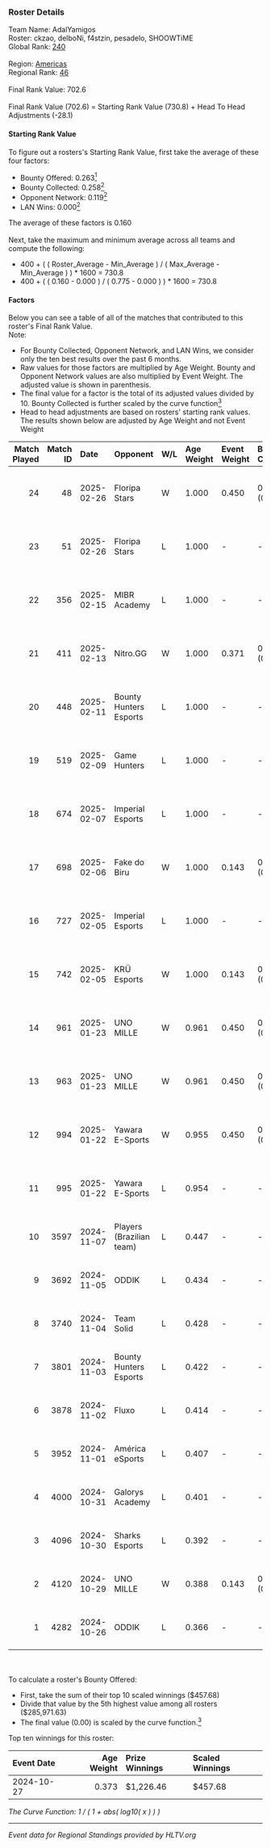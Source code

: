 ### Roster Details<br />
Team Name: AdalYamigos<br />
Roster: ckzao, delboNi, f4stzin, pesadelo, SHOOWTiME<br />
Global Rank: [240](../../standings_global_2025_02_28.md)<br />
<br />
Region: [Americas]( ../../standings_americas_2025_02_28.md)<br />
Regional Rank: [46]( ../../standings_americas_2025_02_28.md)<br />
<br />
Final Rank Value:  702.6<br />
<br />
Final Rank Value (702.6) = Starting Rank Value (730.8) + Head To Head Adjustments (-28.1)<br />

#### Starting Rank Value<br />
To figure out a rosters's Starting Rank Value, first take the average of these four factors:<br />
- Bounty Offered: 0.263[<sup>1</sup>](#table2)
- Bounty Collected: 0.258[<sup>2</sup>](#table1)
- Opponent Network: 0.119[<sup>2</sup>](#table1)
- LAN Wins: 0.000[<sup>2</sup>](#table1)

The average of these factors is 0.160<br />
<br />
Next, take the maximum and minimum average across all teams and compute the following:<br />
- 400 + ( ( Roster_Average - Min_Average ) / ( Max_Average - Min_Average ) ) * 1600 = 730.8
- 400 + ( ( 0.160 - 0.000 ) / ( 0.775 - 0.000 ) ) * 1600 = 730.8


#### Factors<br />
Below you can see a table of all of the matches that contributed to this roster's Final Rank Value.<br />
Note:<br />

- For Bounty Collected, Opponent Network, and LAN Wins, we consider only the ten best results over the past 6 months.
- Raw values for those factors are multiplied by Age Weight. Bounty and Opponent Network values are also multiplied by Event Weight. The adjusted value is shown in parenthesis.
- The final value for a factor is the total of its adjusted values divided by 10. Bounty Collected is further scaled by the curve function[<sup>3</sup>](#curveFunction)
- Head to head adjustments are based on rosters' starting rank values. The results shown below are adjusted by Age Weight and not Event Weight
<span id="table1"></span><br />


| Match Played | Match ID | Date       | Opponent                 | W/L | Age Weight | Event Weight | Bounty Collected | Opponent Network | LAN Wins  | H2H Adj. | Roster                                       |
| -: | -: | :- | :- | :- | :- | :- | :- | :- | :- | -: | :- |
|           24 |       48 | 2025-02-26 | Floripa Stars            | W   | 1.000      | 0.450        | 0.001 (0.000)    | 0.327 (0.147)    | 0 (0.000) |    12.30 | ckzao, delboNi, f4stzin, pesadelo, SHOOWTiME |
|           23 |       51 | 2025-02-26 | Floripa Stars            | L   | 1.000      | -            | -                | -                | -         |   -19.50 | ckzao, delboNi, f4stzin, pesadelo, SHOOWTiME |
|           22 |      356 | 2025-02-15 | MIBR Academy             | L   | 1.000      | -            | -                | -                | -         |   -15.93 | cass1n, ckzao, delboNi, f4stzin, SHOOWTiME   |
|           21 |      411 | 2025-02-13 | Nitro.GG                 | W   | 1.000      | 0.371        | 0.002 (0.001)    | 0.507 (0.188)    | 0 (0.000) |    13.16 | cass1n, ckzao, delboNi, f4stzin, SHOOWTiME   |
|           20 |      448 | 2025-02-11 | Bounty Hunters Esports   | L   | 1.000      | -            | -                | -                | -         |   -13.39 | cass1n, ckzao, delboNi, f4stzin, SHOOWTiME   |
|           19 |      519 | 2025-02-09 | Game Hunters             | L   | 1.000      | -            | -                | -                | -         |   -16.39 | cass1n, ckzao, delboNi, f4stzin, SHOOWTiME   |
|           18 |      674 | 2025-02-07 | Imperial Esports         | L   | 1.000      | -            | -                | -                | -         |    -7.29 | cass1n, ckzao, delboNi, f4stzin, SHOOWTiME   |
|           17 |      698 | 2025-02-06 | Fake do Biru             | W   | 1.000      | 0.143        | 0.000 (0.000)    | 0.162 (0.023)    | 0 (0.000) |    10.49 | cass1n, ckzao, delboNi, f4stzin, SHOOWTiME   |
|           16 |      727 | 2025-02-05 | Imperial Esports         | L   | 1.000      | -            | -                | -                | -         |    -7.42 | cass1n, ckzao, delboNi, f4stzin, SHOOWTiME   |
|           15 |      742 | 2025-02-05 | KRÜ Esports              | W   | 1.000      | 0.143        | 0.002 (0.000)    | 0.118 (0.017)    | 0 (0.000) |    12.89 | cass1n, ckzao, delboNi, f4stzin, SHOOWTiME   |
|           14 |      961 | 2025-01-23 | UNO MILLE                | W   | 0.961      | 0.450        | 0.012 (0.005)    | 0.631 (0.273)    | 0 (0.000) |    18.57 | ckzao, delboNi, f4stzin, pesadelo, SHOOWTiME |
|           13 |      963 | 2025-01-23 | UNO MILLE                | W   | 0.961      | 0.450        | 0.012 (0.005)    | 0.631 (0.273)    | 0 (0.000) |    20.08 | ckzao, delboNi, f4stzin, pesadelo, SHOOWTiME |
|           12 |      994 | 2025-01-22 | Yawara E-Sports          | W   | 0.955      | 0.450        | 0.002 (0.001)    | 0.537 (0.231)    | 0 (0.000) |    14.60 | ckzao, delboNi, f4stzin, pesadelo, SHOOWTiME |
|           11 |      995 | 2025-01-22 | Yawara E-Sports          | L   | 0.954      | -            | -                | -                | -         |   -15.56 | ckzao, delboNi, f4stzin, pesadelo, SHOOWTiME |
|           10 |     3597 | 2024-11-07 | Players (Brazilian team) | L   | 0.447      | -            | -                | -                | -         |    -5.65 | cass1n, delboNi, f4stzin, iDk, pesadelo      |
|            9 |     3692 | 2024-11-05 | ODDIK                    | L   | 0.434      | -            | -                | -                | -         |    -3.32 | cass1n, delboNi, f4stzin, iDk, pesadelo      |
|            8 |     3740 | 2024-11-04 | Team Solid               | L   | 0.428      | -            | -                | -                | -         |    -3.62 | cass1n, delboNi, f4stzin, iDk, pesadelo      |
|            7 |     3801 | 2024-11-03 | Bounty Hunters Esports   | L   | 0.422      | -            | -                | -                | -         |    -5.83 | cass1n, delboNi, f4stzin, iDk, pesadelo      |
|            6 |     3878 | 2024-11-02 | Fluxo                    | L   | 0.414      | -            | -                | -                | -         |    -2.28 | cass1n, delboNi, f4stzin, iDk, pesadelo      |
|            5 |     3952 | 2024-11-01 | América eSports          | L   | 0.407      | -            | -                | -                | -         |    -8.50 | cass1n, delboNi, f4stzin, iDk, pesadelo      |
|            4 |     4000 | 2024-10-31 | Galorys Academy          | L   | 0.401      | -            | -                | -                | -         |    -7.95 | cass1n, delboNi, f4stzin, iDk, pesadelo      |
|            3 |     4096 | 2024-10-30 | Sharks Esports           | L   | 0.392      | -            | -                | -                | -         |    -1.41 | cass1n, delboNi, f4stzin, iDk, pesadelo      |
|            2 |     4120 | 2024-10-29 | UNO MILLE                | W   | 0.388      | 0.143        | 0.012 (0.001)    | 0.631 (0.035)    | 0 (0.000) |     7.10 | cass1n, delboNi, f4stzin, iDk, pesadelo      |
|            1 |     4282 | 2024-10-26 | ODDIK                    | L   | 0.366      | -            | -                | -                | -         |    -3.26 | cass1n, delboNi, f4stzin, iDk, pesadelo      |

<br />
<span id="table2"></span><br />
To calculate a roster's Bounty Offered:<br />

- First, take the sum of their top 10 scaled winnings ($457.68)
- Divide that value by the 5th highest value among all rosters ($285,971.63)
- The final value (0.00) is scaled by the curve function.[<sup>3</sup>](#curveFunction)

Top ten winnings for this roster:<br />

| Event Date | Age Weight | Prize Winnings | Scaled Winnings |
| :- | -: | :- | :- |
| 2024-10-27 |      0.373 | $1,226.46      | $457.68         |


<span id="curveFunction"></span>_The Curve Function: 1 / ( 1 + abs( log10( x ) ) )_<br />

---
_Event data for Regional Standings provided by HLTV.org_<br />
